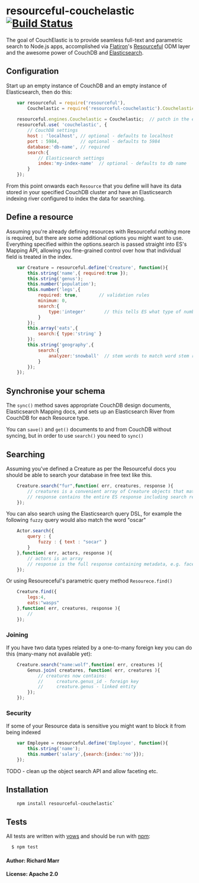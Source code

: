 # resourceful-couchelastic [![Build Status](https://secure.travis-ci.org/richmarr/resourceful-couchelastic.png)](http://travis-ci.org/richmarr/resourceful-couchelastic)

The goal of CouchElastic is to provide seamless full-text and parametric search to Node.js apps, 
accomplished via [Flatiron][2]'s [Resourceful][3] ODM layer and the awesome power of CouchDB and [Elasticsearch][4]. 


## Configuration

Start up an empty instance of CouchDB and an empty instance of Elasticsearch, then do this:

``` js
	var resourceful = require('resourceful'),
		Couchelastic = require('resourceful-couchelastic').Couchelastic;
	
	resourceful.engines.Couchelastic = Couchelastic;  // patch in the engine
	resourceful.use( 'couchelastic', {
		// CouchDB settings
		host : 'localhost', // optional - defaults to localhost
		port : 5984,        // optional - defaults to 5984
		database:'db-name', // required
		search:{
			// Elasticsearch settings
			index:'my-index-name'  // optional - defaults to db name
		}
	});
```

From this point onwards each `Resource` that you define will have its data stored in your specified 
CouchDB cluster and have an Elasticsearch indexing river configured to index the data for searching.

## Define a resource

Assuming you're already defining resources with Resourceful nothing more is required, but there are some additional options you might want to use. 
Everything specified within the options.search is passed straight into ES's Mapping API, allowing you fine-grained control over how that individual 
field is treated in the index.

``` js
	var Creature = resourceful.define('Creature', function(){
		this.string('name',{ required:true });
		this.string('genus');
		this.number('population');
		this.number('legs',{
			required: true,        // validation rules
			minimum: 0,
			search:{               
				type:'integer'       // this tells ES what type of number this is
			}
		});
		this.array('eats',{
			search:{ type:'string' }
		});
		this.string('geography',{
			search:{
				analyzer:'snowball'  // stem words to match word stem rather than exact form.
			}
		});
	});
```

## Synchronise your schema

The `sync()` method saves appropriate CouchDB design documents, Elasticsearch Mapping docs, and sets up an Elasticsearch River from CouchDB for each Resource type.

You can `save()` and `get()` documents to and from CouchDB without syncing, but in order to use `search()` you need to `sync()`



## Searching

Assuming you've defined a Creature as per the Resourceful docs you should be able to search your database in free text like this.

``` js
	Creature.search("fur",function( err, creatures, response ){
		// creatures is a convenient array of Creature objects that match the search
		// response contains the entire ES response including search results and metadata
	});
```

You can also search using the Elasticsearch query DSL, for example the following `fuzzy` query would also match the word "oscar"

``` js
	Actor.search({
		query : {
    		fuzzy : { text : "socar" }	
		}
	},function( err, actors, response ){
		// actors is an array
		// response is the full response containing metadata, e.g. facets
	});
```

Or using Resoureceful's parametric query method `Resourece.find()`

``` js
	Creature.find({
		legs:4,
		eats:"wasps"
	},function( err, creatures, response ){
		// 
	});
```
### Joining

If you have two data types related by a one-to-many foreign key you can do this (many-many not available yet): 

``` js
	Creature.search("name:wolf",function( err, creatures ){
		Genus.join( creatures, function( err, creatures ){
			// creatures now contains:
			//     creature.genus_id - foreign key
			//     creature.genus - linked entity
		});
	});
```

### Security

If some of your Resource data is sensitive you might want to block it from being indexed

``` js
	var Employee = resourceful.define('Employee', function(){
		this.string('name');
		this.number('salary',{search:{index:'no'}});
	});
```



TODO - clean up the object search API and allow faceting etc.

## Installation

``` bash
	npm install resourceful-couchelastic`
```

## Tests

All tests are written with [vows][0] and should be run with [npm][1]:

``` bash
  $ npm test
```

#### Author: Richard Marr
#### License: Apache 2.0


[0]: http://vowsjs.org
[1]: http://npmjs.org
[2]: http://flatironjs.org/
[3]: https://github.com/flatiron/resourceful/
[4]: http://www.elasticsearch.org